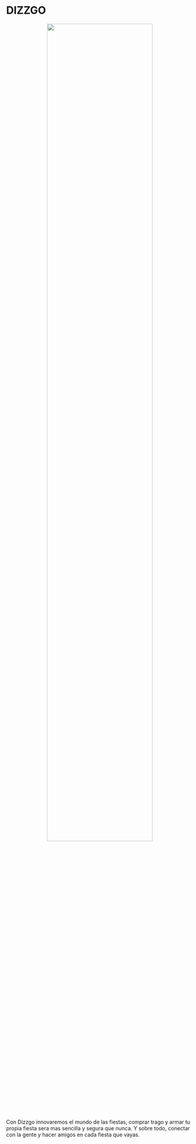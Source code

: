 # DIZZGO
<p align="center">
<a href="https://youtu.be/vJapzH_46a8"><img src="https://i.imgur.com/yv8s9WN.png" style="height: 75%; width:75%;"/></center></a></p>

Con Dizzgo innovaremos el mundo de las fiestas, comprar trago y armar tu propia fiesta sera mas sencilla y segura que nunca. Y sobre todo, conectar con la gente y hacer amigos en cada fiesta que vayas.
